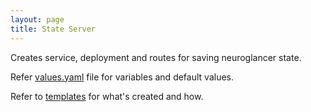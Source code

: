 ```yaml
---
layout: page
title: State Server
---
```


Creates service, deployment and routes for saving neuroglancer state.

Refer [values.yaml](https://github.com/ZettaAI/helm-charts/blob/master/charts/state-server/values.yaml) file for variables and default values.

Refer to [templates](https://github.com/ZettaAI/helm-charts/blob/master/charts/state-server/templates) for what's created and how.

